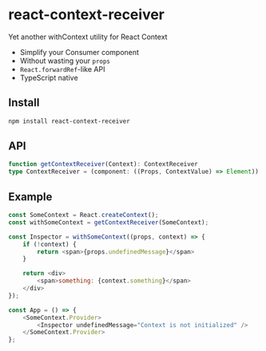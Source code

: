 # react-context-receiver
Yet another withContext utility for React Context

* Simplify your Consumer component
* Without wasting your `props`
* `React.forwardRef`-like API
* TypeScript native

## Install
```sh
npm install react-context-receiver
```


## API
```ts
function getContextReceiver(Context): ContextReceiver
type ContextReceiver = (component: ((Props, ContextValue) => Element)) => FunctionalComponent<Props>
```

## Example
```js
const SomeContext = React.createContext();
const withSomeContext = getContextReceiver(SomeContext);

const Inspector = withSomeContext((props, context) => {
    if (!context) {
        return <span>{props.undefinedMessage}</span>
    }

    return <div>
        <span>something: {context.something}</span>
    </div>
});

const App = () => {
    <SomeContext.Provider>
        <Inspector undefinedMessage="Context is not initialized" />
    </SomeContext.Provider>
};
```
